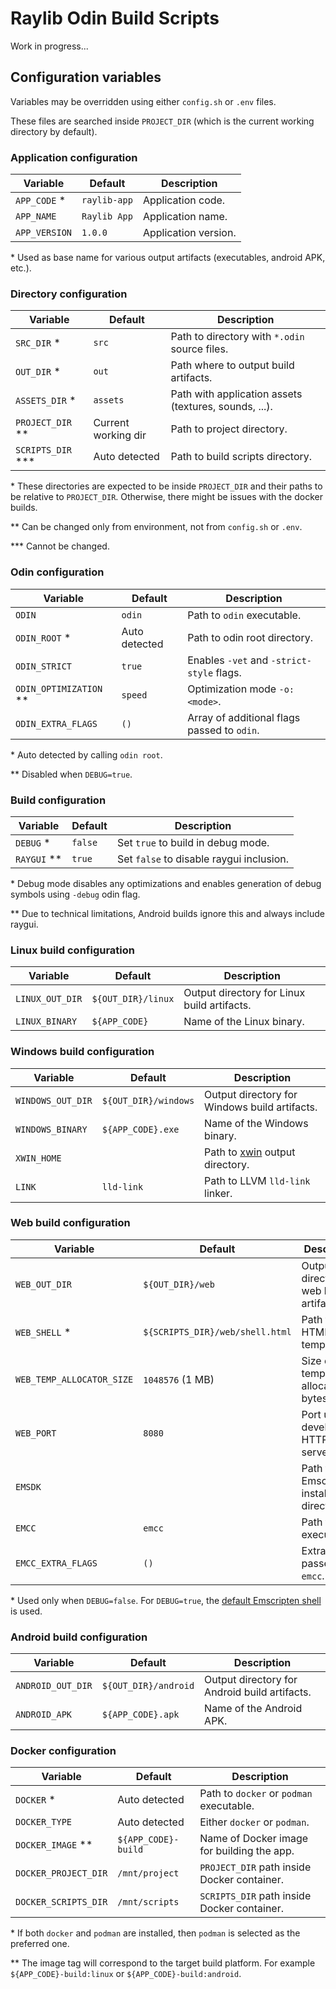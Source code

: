 # Raylib Odin Build Scripts

Work in progress...

## Configuration variables

Variables may be overridden using either `config.sh` or `.env` files.

These files are searched inside `PROJECT_DIR` (which is the current working directory by default).

### Application configuration

| Variable      | Default      | Description          |
| ------------- | ------------ | -------------------- |
| `APP_CODE` \* | `raylib-app` | Application code.    |
| `APP_NAME`    | `Raylib App` | Application name.    |
| `APP_VERSION` | `1.0.0`      | Application version. |

\* Used as base name for various output artifacts (executables, android APK, etc.).

### Directory configuration

| Variable             | Default             | Description                                           |
| -------------------- | ------------------- | ----------------------------------------------------- |
| `SRC_DIR` \*         | `src`               | Path to directory with `*.odin` source files.         |
| `OUT_DIR` \*         | `out`               | Path where to output build artifacts.                 |
| `ASSETS_DIR` \*      | `assets`            | Path with application assets (textures, sounds, ...). |
| `PROJECT_DIR` \*\*   | Current working dir | Path to project directory.                            |
| `SCRIPTS_DIR` \*\*\* | Auto detected       | Path to build scripts directory.                      |

\* These directories are expected to be inside `PROJECT_DIR` and their paths to be relative to `PROJECT_DIR`.
Otherwise, there might be issues with the docker builds.

\*\* Can be changed only from environment, not from `config.sh` or `.env`.

\*\*\* Cannot be changed.

### Odin configuration

| Variable                 | Default       | Description                                 |
| ------------------------ | ------------- | ------------------------------------------- |
| `ODIN`                   | `odin`        | Path to `odin` executable.                  |
| `ODIN_ROOT` \*           | Auto detected | Path to odin root directory.                |
| `ODIN_STRICT`            | `true`        | Enables `-vet` and `-strict-style` flags.   |
| `ODIN_OPTIMIZATION` \*\* | `speed`       | Optimization mode `-o:<mode>`.              |
| `ODIN_EXTRA_FLAGS`       | `()`          | Array of additional flags passed to `odin`. |

\* Auto detected by calling `odin root`.

\*\* Disabled when `DEBUG=true`.

### Build configuration

| Variable      | Default | Description                              |
| ------------- | ------- | ---------------------------------------- |
| `DEBUG` \*    | `false` | Set `true` to build in debug mode.       |
| `RAYGUI` \*\* | `true`  | Set `false` to disable raygui inclusion. |

\* Debug mode disables any optimizations and enables generation of debug symbols using `-debug` odin flag.

\*\* Due to technical limitations, Android builds ignore this and always include raygui.

### Linux build configuration

| Variable        | Default            | Description                                 |
| --------------- | ------------------ | ------------------------------------------- |
| `LINUX_OUT_DIR` | `${OUT_DIR}/linux` | Output directory for Linux build artifacts. |
| `LINUX_BINARY`  | `${APP_CODE}`      | Name of the Linux binary.                   |

### Windows build configuration

| Variable          | Default              | Description                                   |
| ----------------- | -------------------- | --------------------------------------------- |
| `WINDOWS_OUT_DIR` | `${OUT_DIR}/windows` | Output directory for Windows build artifacts. |
| `WINDOWS_BINARY`  | `${APP_CODE}.exe`    | Name of the Windows binary.                   |
| `XWIN_HOME`       |                      | Path to [xwin][xwin] output directory.        |
| `LINK`            | `lld-link`           | Path to LLVM `lld-link` linker.               |

### Web build configuration

| Variable                  | Default                         | Description                               |
| ------------------------- | ------------------------------- | ----------------------------------------- |
| `WEB_OUT_DIR`             | `${OUT_DIR}/web`                | Output directory for web build artifacts. |
| `WEB_SHELL` \*            | `${SCRIPTS_DIR}/web/shell.html` | Path to HTML shell template.              |
| `WEB_TEMP_ALLOCATOR_SIZE` | `1048576` (1 MB)                | Size of temporary allocator (in bytes).   |
| `WEB_PORT`                | `8080`                          | Port used by development HTTP server.     |
| `EMSDK`                   |                                 | Path to Emscripten install directory.     |
| `EMCC`                    | `emcc`                          | Path to `emcc` executable.                |
| `EMCC_EXTRA_FLAGS`        | `()`                            | Extra flags passed to `emcc`.             |

\* Used only when `DEBUG=false`. For `DEBUG=true`, the [default Emscripten shell][emcc-shell] is used.

### Android build configuration

| Variable          | Default              | Description                                   |
| ----------------- | -------------------- | --------------------------------------------- |
| `ANDROID_OUT_DIR` | `${OUT_DIR}/android` | Output directory for Android build artifacts. |
| `ANDROID_APK`     | `${APP_CODE}.apk`    | Name of the Android APK.                      |

### Docker configuration

| Variable             | Default             | Description                                 |
| -------------------- | ------------------- | ------------------------------------------- |
| `DOCKER` \*          | Auto detected       | Path to `docker` or `podman` executable.    |
| `DOCKER_TYPE`        | Auto detected       | Either `docker` or `podman`.                |
| `DOCKER_IMAGE` \*\*  | `${APP_CODE}-build` | Name of Docker image for building the app.  |
| `DOCKER_PROJECT_DIR` | `/mnt/project`      | `PROJECT_DIR` path inside Docker container. |
| `DOCKER_SCRIPTS_DIR` | `/mnt/scripts`      | `SCRIPTS_DIR` path inside Docker container. |

\* If both `docker` and `podman` are installed, then `podman` is selected as the preferred one.

\*\* The image tag will correspond to the target build platform.
For example `${APP_CODE}-build:linux` or `${APP_CODE}-build:android`.

[xwin]: https://github.com/Jake-Shadle/xwin
[emcc-shell]: https://github.com/emscripten-core/emscripten/blob/main/src/shell.html

